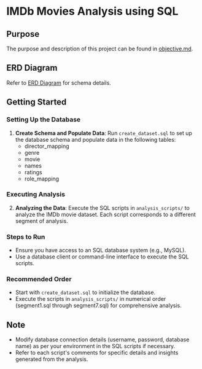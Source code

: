 # IMDb Movies Analysis using SQL

## Purpose
The purpose and description of this project can be found in [objective.md](objective.md).

## ERD Diagram
Refer to [ERD Diagram](ERD.md) for schema details.

## Getting Started

### Setting Up the Database
1. **Create Schema and Populate Data**: Run `create_dataset.sql` to set up the database schema and populate data in the following tables:
   - director_mapping
   - genre
   - movie
   - names
   - ratings
   - role_mapping

### Executing Analysis
2. **Analyzing the Data**: Execute the SQL scripts in `analysis_scripts/` to analyze the IMDb movie dataset. Each script corresponds to a different segment of analysis.

### Steps to Run
- Ensure you have access to an SQL database system (e.g., MySQL).
- Use a database client or command-line interface to execute the SQL scripts.

### Recommended Order
- Start with `create_dataset.sql` to initialize the database.
- Execute the scripts in `analysis_scripts/` in numerical order (segment1.sql through segment7.sql) for comprehensive analysis.

## Note
- Modify database connection details (username, password, database name) as per your environment in the SQL scripts if necessary.
- Refer to each script's comments for specific details and insights generated from the analysis.


